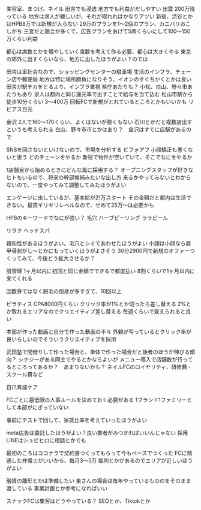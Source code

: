 
美容室、まつげ、ネイル
田舎でも浸透
地方でも利益がだしやすい
出雲 200万残っている
地方は求人が難しいが、それが取れればかなりアツい
新宿、渋谷とかはHPB8万では新規が入らない
29万のプランを1〜2個のプラン、カニバリおこしがち
三宮だと競合が多くて、広告プランをあげて5席くらいにして100〜150万くらい利益

都心は席数とかを増やしていく席数を考えて作る必要、都心は大きくやる
東京の郊外に出すくらいなら、地方に出したほうがよい？のでは

田舎は車社会なので、ショッピングセンターの駐車場
生活のインフラ、チェーン店や郵便局
地方は特に場所勝負になりそう、イオンのすぐちかくとかは良い
田舎が駅チカをとるより、インフラ重視
県庁あたりも？
小松、白山、野々市あたりもあり
求人は都内と同じ還元率で出すことで給与を当て込む
松山市駅から徒歩10分くらい
3〜400万
回転FCで新規がとれているところとかもいいかも
リビアス目元

金沢 2人で160〜170くらい、よくはないが悪くもない
石川とかだと複数店出すというも考えられる
白山、野々市市とかはあり？　金沢はすでに店舗があるので

SNSを回さないといけないので、市場を分析する
ビフォアフ
小顔矯正も悪くないと思う
どのチェーンをやるか
新宿で物件が空いていて、そこでなにをやるか

1店舗目から始めるときにどんな風に採用する？
オープニングスタッフが好きなヒトもいるので、将来の幹部候補みたいな出し方
来るかやってみないとわからないので、一度やってみて調整してみたほうがよい

エンゲージに出しているが、基本給が21万スタート
その金額だと都内は生活できない。最賃ギリギリレベルなので、せめて25万〜は必要かも

HPBのキーワードでなにが強い？
毛穴
ハーブピーリング
ララピール

リラク
ヘッドスパ

親和性があるほうがよい。毛穴とシミであわせたほうがよい
小顔は小顔なら肩甲骨剥がし〜とかにもっていくほうがよさそう
30分2900円で新規のオファーつくってみて、今後どう拡大させるか？

肌管理
1ヶ月以内に初回と同じ金額でできるで都度払い
8割くらいで1ヶ月以内に来てくれる

回数券ではなく脱毛の倒産が多すぎて、10回以上

ピラティス
CPA8000円くらい
クリック率が1%とか切ったら差し替える
2%とか取れるエリアなのでクリエイティブ差し替える
毎週くらいで変えられると良い

本部が作った動画と自分で作った動画の半々
外観が写っているとクリック率が良いらしいのでそういうクリエイティブを採用

武田塾で間借りして作った場合と、単体で作った場合だと後者のほうが伸びる傾向？
シナジーがある同士でやるとかならよいが
メニュー導入で店舗数が行ってるところってあるか？　あまりないかも？
ネイルFCのロイヤリティ、研修費・スクール費など

自爪育成ケア

FCごとに最低限の人事ルールを決めておく必要がある
1ブランド1ファミリーとして本部がにぎっていない

事前にテストで回して、家賃比率を考えていったほうがよい

meta広告は委託したほうがよい？良い業者がみつかればいいんじゃない
採用LINEはシュビヒロに相談とかでも

最初のころはココナラで契約書つくってもらって今もベースでつくった
FCに精通した弁護士がいいから、毎月3〜5万
裁判とかがあるのでエリアが近しいほうがよい

融資の雛形とかは準備したい
東さんの場合は毎年やっているもののをそのまま渡している
事業計画とか参考になればいい

スナックFCは集客はどうやっている？
SEOとか、Tiktokとか
